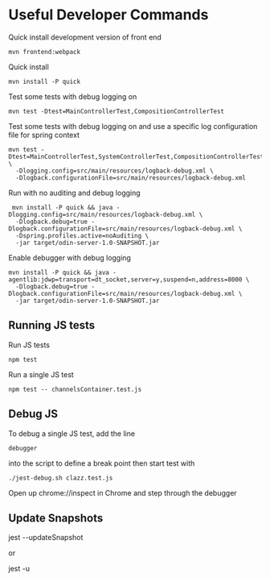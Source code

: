 # Useful Developer Commands

Quick install development version of front end

    mvn frontend:webpack

Quick install

    mvn install -P quick

Test some tests with debug logging on

    mvn test -Dtest=MainControllerTest,CompositionControllerTest
    
Test some tests with debug logging on and use a specific log configuration file for
spring context

    mvn test -Dtest=MainControllerTest,SystemControllerTest,CompositionControllerTest \
      -Dlogging.config=src/main/resources/logback-debug.xml \
      -Dlogback.configurationFile=src/main/resources/logback-debug.xml


Run with no auditing and debug logging

     mvn install -P quick && java -Dlogging.config=src/main/resources/logback-debug.xml \
      -Dlogback.debug=true -Dlogback.configurationFile=src/main/resources/logback-debug.xml \
      -Dspring.profiles.active=noAuditing \
      -jar target/odin-server-1.0-SNAPSHOT.jar

Enable debugger with debug logging

    mvn install -P quick && java -agentlib:jdwp=transport=dt_socket,server=y,suspend=n,address=8000 \
      -Dlogback.debug=true -Dlogback.configurationFile=src/main/resources/logback-debug.xml \
      -jar target/odin-server-1.0-SNAPSHOT.jar

## Running JS tests

Run JS tests

    npm test
    
Run a single JS test

    npm test -- channelsContainer.test.js

## Debug JS

To debug a single JS test, add the line

    debugger 
    
into the script to define a break point then start test with    
    
    ./jest-debug.sh clazz.test.js
    
Open up chrome://inspect in Chrome and step through the debugger

## Update Snapshots

  jest --updateSnapshot

or
  
  jest -u  
  